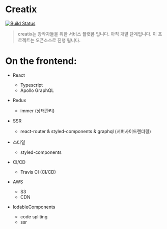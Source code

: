 # Creatix
[![Build Status](https://travis-ci.org/OhMinsSup/creatix-client.svg?branch=master)](https://travis-ci.org/OhMinsSup/creatix-client)

> creatix는 창작자들을 위한 서비스 플랫폼 입니다. 아직 개발 단계입니다.
> 이 프로젝트는 오픈소스로 진행 됩니다.

# On the frontend:
- React
    * Typescript 
    * Apollo GraphQL

- Redux 
    * immer (상태관리)

- SSR 
    * react-router & styled-components & graphql (서버사이드렌더링)

- 스타일
    * styled-components 

- CI/CD
    * Travis CI (CI/CD)

- AWS 
    * S3 
    * CDN

- lodableComponents
    * code spliting
    * ssr
